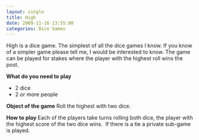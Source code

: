 ```yaml
---
layout: single
title: High
date: 2009-11-16 13:55:00
categories: Dice Games
---
```

High is a dice game.
The simplest of all the dice games I know.  If you know of a simpler game please tell me, I would be interested to know.
The game can be played for stakes where the player with the highest roll wins the post.

<strong>What do you need to play</strong>
<ul>
	<li>2 dice</li>
	<li>2 or more people</li>
</ul>
<strong>Object of the game</strong>
Roll the highest with two dice.

<strong>How to play</strong>
Each of the players take turns rolling both dice, the player with the highest score of the two dice wins.  If there is a tie a private sub-game is played.
